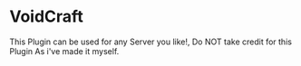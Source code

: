 VoidCraft
=========
This Plugin can be used for any Server you like!, Do NOT take credit for this Plugin As i've made it myself.
